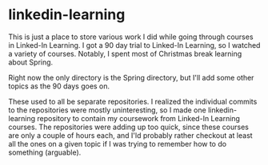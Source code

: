 # linkedin-learning 

This is just a place to store various work I did while going through
courses in Linked-In Learning.  I got a 90 day trial to Linked-In
Learning, so I watched a variety of courses.  Notably, I spent
most of Christmas break learning about Spring.  

Right now the only directory is the Spring directory, but I'll
add some other topics as the 90 days goes on.

These used to all be separate repositories.  I realized the
individual commits to the repositories were mostly uninteresting,
so I made one linkedin-learning repository to contain my coursework
from Linked-In Learning courses.  The repositories were adding up
too quick, since these courses are only a couple of hours each,
and I'ld probably rather checkout at least all the ones on a given 
topic if I was trying to remember how to do something (arguable).
